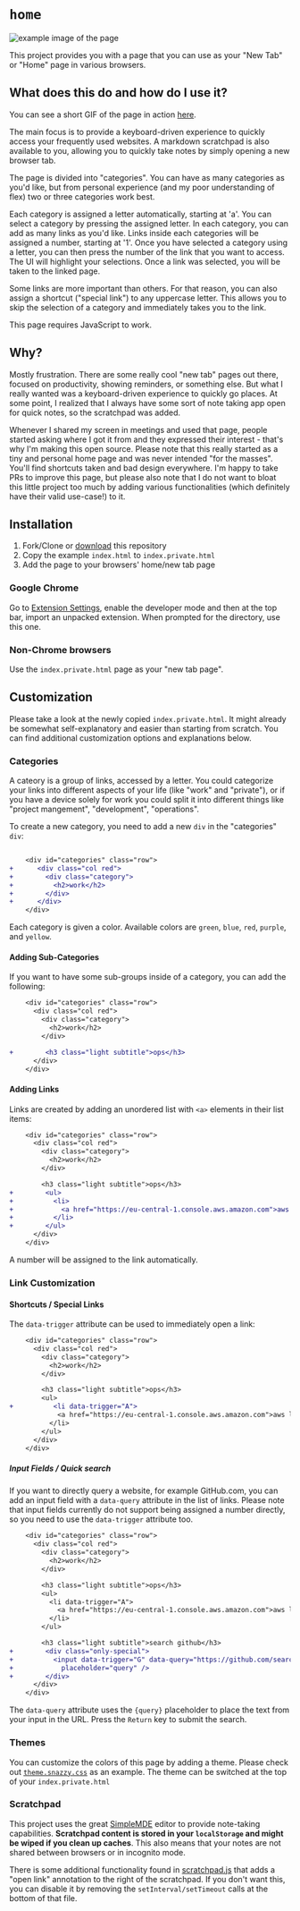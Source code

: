 # `home`

![example image of the page](docs/example.png)

This project provides you with a page that you can use as your "New Tab" or "Home" page in various browsers.

## What does this do and how do I use it?

You can see a short GIF of the page in action [here](./docs/usage.gif).

The main focus is to provide a keyboard-driven experience to quickly access your frequently used websites. A markdown
scratchpad is also available to you, allowing you to quickly take notes by simply opening a new browser tab.

The page is divided into "categories". You can have as many categories as you'd like, but from personal experience (and
my poor understanding of flex) two or three categories work best.

Each category is assigned a letter automatically, starting at 'a'. You can select a category by pressing the assigned letter.
In each category, you can add as many links as you'd like. Links inside each categories will be assigned a number, starting at '1'.
Once you have selected a category using a letter, you can then press the number of the link that you want to access. The UI will
highlight your selections.
Once a link was selected, you will be taken to the linked page.

Some links are more important than others. For that reason, you can also assign a shortcut ("special link") to any uppercase letter.
This allows you to skip the selection of a category and immediately takes you to the link.

This page requires JavaScript to work.

## Why?

Mostly frustration. There are some really cool "new tab" pages out there, focused on productivity, showing reminders, or something else.
But what I really wanted was a keyboard-driven experience to quickly go places. At some point, I realized that I always have some sort of
note taking app open for quick notes, so the scratchpad was added.

Whenever I shared my screen in meetings and used that page, people started asking where I got it from and they expressed their interest -
that's why I'm making this open source. Please note that this really started as a tiny and personal home page and was never intended
"for the masses". You'll find shortcuts taken and bad design everywhere. I'm happy to take PRs to improve this page, but please also note
that I do not want to bloat this little project too much by adding various functionalities (which definitely have their valid use-case!) to it.

## Installation

1. Fork/Clone or [download](https://github.com/Rukenshia/home/archive/refs/heads/main.zip) this repository
2. Copy the example `index.html` to `index.private.html`
3. Add the page to your browsers' home/new tab page

### Google Chrome

Go to [Extension Settings](chrome://extensions), enable the developer mode and then at the top bar, import an unpacked extension.
When prompted for the directory, use this one.

### Non-Chrome browsers

Use the `index.private.html` page as your "new tab page".

## Customization

Please take a look at the newly copied `index.private.html`. It might already be somewhat self-explanatory and easier than starting from scratch.
You can find additional customization options and explanations below.

### Categories

A cateory is a group of links, accessed by a letter. You could categorize your links into different aspects of your life (like "work" and "private"), or if
you have a device solely for work you could split it into different things like "project mangement", "development", "operations".

To create a new category, you need to add a new `div` in the "categories" `div`:

```diff

    <div id="categories" class="row">
+      <div class="col red">
+        <div class="category">
+          <h2>work</h2>
+        </div>
+      </div>
    </div>
```

Each category is given a color. Available colors are `green`, `blue`, `red`, `purple`, and `yellow`.

#### Adding Sub-Categories

If you want to have some sub-groups inside of a category, you can add the following:

```diff
    <div id="categories" class="row">
      <div class="col red">
        <div class="category">
          <h2>work</h2>
        </div>

+        <h3 class="light subtitle">ops</h3>
      </div>
    </div>
```

#### Adding Links

Links are created by adding an unordered list with `<a>` elements in their list items:

```diff
    <div id="categories" class="row">
      <div class="col red">
        <div class="category">
          <h2>work</h2>
        </div>

        <h3 class="light subtitle">ops</h3>
+        <ul>
+          <li>
+            <a href="https://eu-central-1.console.aws.amazon.com">aws login</a>
+          </li>
+        </ul>
      </div>
    </div>
```

A number will be assigned to the link automatically.

### Link Customization

#### Shortcuts / Special Links

The `data-trigger` attribute can be used to immediately open a link:

```diff
    <div id="categories" class="row">
      <div class="col red">
        <div class="category">
          <h2>work</h2>
        </div>

        <h3 class="light subtitle">ops</h3>
        <ul>
+          <li data-trigger="A">
            <a href="https://eu-central-1.console.aws.amazon.com">aws login</a>
          </li>
        </ul>
      </div>
    </div>
```

##### Input Fields / Quick search

If you want to directly query a website, for example GitHub.com, you can add an input field with a `data-query` attribute in the list of links.
Please note that input fields currently do not support being assigned a number directly, so you need to use the `data-trigger` attribute too.

```diff
    <div id="categories" class="row">
      <div class="col red">
        <div class="category">
          <h2>work</h2>
        </div>

        <h3 class="light subtitle">ops</h3>
        <ul>
          <li data-trigger="A">
            <a href="https://eu-central-1.console.aws.amazon.com">aws login</a>
          </li>
        </ul>

        <h3 class="light subtitle">search github</h3>
+        <div class="only-special">
+          <input data-trigger="G" data-query="https://github.com/search?q={query}" type="text"
+            placeholder="query" />
+        </div>
      </div>
    </div>
```

The `data-query` attribute uses the `{query}` placeholder to place the text from your input in the URL.
Press the `Return` key to submit the search.

### Themes

You can customize the colors of this page by adding a theme. Please check out [`theme.snazzy.css`](assets/css/theme.snazzy.css) as an example. The theme can be switched at the
top of your `index.private.html`

### Scratchpad

This project uses the great [SimpleMDE](https://simplemde.com) editor to provide note-taking capabilities. **Scratchpad content is stored in your `localStorage` and might be wiped if you clean
up caches**. This also means that your notes are not shared between browsers or in incognito mode.

There is some additional functionality found in [scratchpad.js](./assets/js/scratchpad.js) that adds a "open link" annotation to the right of the scratchpad. If you don't want this, you can disable
it by removing the `setInterval/setTimeout` calls at the bottom of that file.
